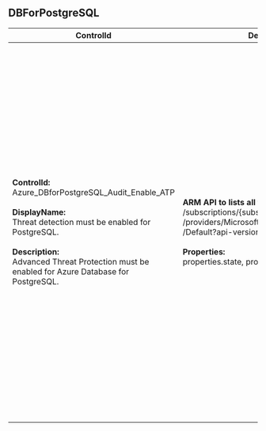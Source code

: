 ## DBForPostgreSQL

| ControlId | Dependent Azure API(s) and Properties | Control spec |
|-----------|-------------------------------------|------------------|
| <b>ControlId:</b><br>Azure_DBforPostgreSQL_Audit_Enable_ATP<br><br><b>DisplayName:</b><br>Threat detection must be enabled for PostgreSQL.<br><br><b>Description: </b><br> Advanced Threat Protection must be enabled for Azure Database for PostgreSQL. |<b> ARM API to lists all the DBForPostgreSQL under the subscription. </b> </br> /subscriptions/{subscriptionId}/resourceGroups/{resourceGroupName}<br>/providers/Microsoft.DBforPostgreSQL/servers/{name}/securityAlertPolicies<br>/Default?api-version=2017-12-01 <br><br><b>Properties:</b><br> properties.state, properties.emailAccountAdmins, sku/tier | <b>Scope: </b>  a. Applies to all tiers of Azure Database for PostgreSQL (Single Server) except Basic pricing tier. <br> b. Azure Database for PostgreSQL - Hyperscale (Citus) NA currently. <br><br><b>Config: </b> UnsupportedTier: Basic<br><br> <b>Passed: </b><br> a. ATP is enabled <br> *and* <br> b. Email to account admin is also enabled. <br><br> <b>Failed: </b><br> a. MySQL database is using Basic pricing tier.  <br> *or* <br> b. ATP is disabled <br> *or* <br> c. ATP is enabled but 'Email notifications to admins' is disabled.| 
